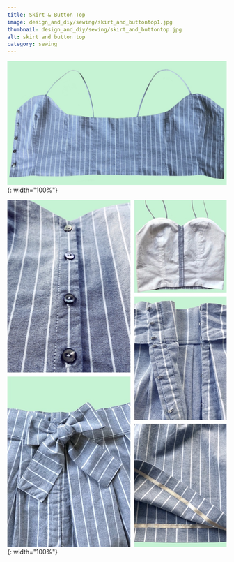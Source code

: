 ```yaml
---
title: Skirt & Button Top
image: design_and_diy/sewing/skirt_and_buttontop1.jpg
thumbnail: design_and_diy/sewing/skirt_and_buttontop.jpg
alt: skirt and button top
category: sewing
---
```


![button strap top open flat](./assets/img/design_and_diy/sewing/skirt_and_buttontop2.jpg){: width="100%"}

![skirt and button strap top](./assets/img/design_and_diy/sewing/skirt_and_buttontop3.jpg){: width="100%"}
